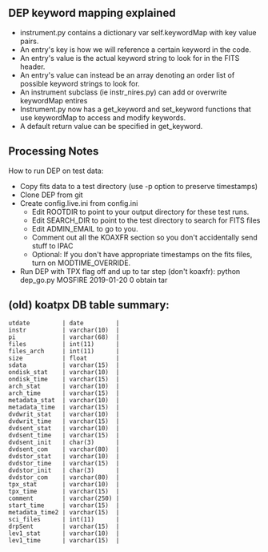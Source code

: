 
## DEP keyword mapping explained
- instrument.py contains a dictionary var self.keywordMap with key value pairs.  
- An entry's key is how we will reference a certain keyword in the code.
- An entry's value is the actual keyword string to look for in the FITS header.  
- An entry's value can instead be an array denoting an order list of possible keyword strings to look for.
- An instrument subclass (ie instr_nires.py) can add or overwrite keywordMap entires
- Instrument.py now has a get_keyword and set_keyword functions that use keywordMap to access and modify keywords.
- A default return value can be specified in get_keyword.



## Processing Notes

How to run DEP on test data:
- Copy fits data to a test directory (use -p option to preserve timestamps)
- Clone DEP from git
- Create config.live.ini from config.ini
  - Edit ROOTDIR to point to your output directory for these test runs.
  - Edit SEARCH_DIR to point to the test directory to search for FITS files
  - Edit ADMIN_EMAIL to go to you.
  - Comment out all the KOAXFR section so you don't accidentally send stuff to IPAC
  - Optional: If you don't have appropriate timestamps on the fits files, turn on MODTIME_OVERRIDE.
- Run DEP with TPX flag off and up to tar step (don't koaxfr): python dep_go.py MOSFIRE 2019-01-20 0 obtain tar



## (old) koatpx DB table summary:

	utdate         | date         | 
	instr          | varchar(10)  | 
	pi             | varchar(68)  | 
	files          | int(11)      | 
	files_arch     | int(11)      | 
	size           | float        | 
	sdata          | varchar(15)  | 
	ondisk_stat    | varchar(10)  | 
	ondisk_time    | varchar(15)  | 
	arch_stat      | varchar(10)  | 
	arch_time      | varchar(15)  | 
	metadata_stat  | varchar(10)  | 
	metadata_time  | varchar(15)  | 
	dvdwrit_stat   | varchar(10)  | 
	dvdwrit_time   | varchar(15)  | 
	dvdsent_stat   | varchar(10)  | 
	dvdsent_time   | varchar(15)  | 
	dvdsent_init   | char(3)      | 
	dvdsent_com    | varchar(80)  | 
	dvdstor_stat   | varchar(10)  | 
	dvdstor_time   | varchar(15)  | 
	dvdstor_init   | char(3)      | 
	dvdstor_com    | varchar(80)  | 
	tpx_stat       | varchar(10)  | 
	tpx_time       | varchar(15)  | 
	comment        | varchar(250) | 
	start_time     | varchar(15)  | 
	metadata_time2 | varchar(15)  | 
	sci_files      | int(11)      | 
	drpSent        | varchar(15)  | 
	lev1_stat      | varchar(10)  | 
	lev1_time      | varchar(15)  | 



